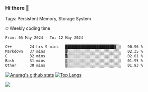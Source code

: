 ### Hi there 👋

Tags: Persistent Memory, Storage System

<!--

[![Anurag's github stats](https://github-readme-stats.vercel.app/api?username=wwyf)](https://github.com/anuraghazra/github-readme-stats)

[![Anurag's github stats](https://github-readme-stats.vercel.app/api?username=wwyf&count_private=true)](https://github.com/anuraghazra/github-readme-stats)


[![Top Langs](https://github-readme-stats.vercel.app/api/top-langs/?username=wwyf&count_private=true&&hide=jupyter%20notebook,html)](https://github.com/anuraghazra/github-readme-stats)



-->


⏱ Weekly coding time

<!--START_SECTION:waka-->

```txt
From: 05 May 2024 - To: 12 May 2024

C++        24 hrs 9 mins   ██████████████████████▓░░   90.96 %
Markdown   37 mins         ▓░░░░░░░░░░░░░░░░░░░░░░░░   02.35 %
C          32 mins         ▓░░░░░░░░░░░░░░░░░░░░░░░░   02.01 %
Bash       31 mins         ▒░░░░░░░░░░░░░░░░░░░░░░░░   01.95 %
Other      30 mins         ▒░░░░░░░░░░░░░░░░░░░░░░░░   01.93 %
```

<!--END_SECTION:waka-->



[![Anurag's github stats](https://github-readme-stats.vercel.app/api?username=wwyf&count_private=true&show_icons=true&hide_border=true)](https://github.com/anuraghazra/github-readme-stats) [![Top Langs](https://github-readme-stats.vercel.app/api/top-langs/?username=wwyf&count_private=true&hide=jupyter%20notebook,html,OpenEdge%20ABL&langs_count=10&layout=compact&hide_border=true)](https://github.com/anuraghazra/github-readme-stats)

<!--

[![willianrod's wakatime stats](https://github-readme-stats.vercel.app/api/wakatime?username=wwyf)](https://github.com/anuraghazra/github-readme-stats)


-->

![](https://hit.yhype.me/github/profile?user_id=23121291)
